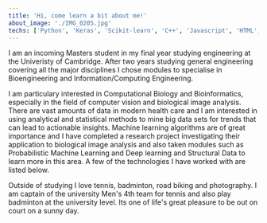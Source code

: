 ```yaml
---
title: 'Hi, come learn a bit about me!'
about_image: './IMG_0205.jpg'
techs: ['Python', 'Keras', 'Scikit-learn', 'C++', 'Javascript', 'HTML', 'SQL', 'CSS', 'Django']
---
```


I am an incoming Masters student in my final year studying engineering at the Univeristy of Cambridge. After two years studying general engineering covering all the major disciplines I chose modules to specialise in Bioengineering and Information/Computing Engineering.

I am particulary interested in Computational Biology and Bioinformatics, especially in the field of computer vision and biological image analysis. There are vast amounts of data in modern health care and I am interested in using analytical and statistical methods to mine big data sets for trends that can lead to actionable insights. Machine learning algorithms are of great importance and I have completed a research project investigating their application to biological image analysis and also taken modules such as Probabilistic Machine Learning and Deep learning and Structural Data to learn more in this area. A few of the technologies I have worked with are listed below.

Outside of studying I love tennis, badminton, road biking and photography. I am captain of the university Men's 4th team for tennis and also play badminton at the university level. Its one of life's great pleasure to be out on court on a sunny day.
